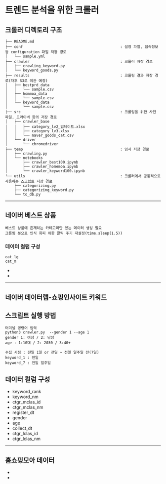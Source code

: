 # 트렌드 분석을 위한 크롤러
## 크롤러 디렉토리 구조
```
├── README.md
├── conf                                            : 설정 파일, 접속정보 등 configuration 파일 저장 경로
│   └── sample.yml
├── crawler                                         : 크롤러 저장 경로
│   ├── crawling_keyword.py
│   └── keyword_goods.py
├── results                                         : 크롤링 결과 저장 경로(차후 S3로 이관 예정)
│   ├── bestprd_data
│   │   └── sample.csv
│   ├── hommoa_data
│   │   └── sample.csv
│   └── keyword_data
│       └── sample.csv
├── src                                             : 크롤링을 위한 사전 파일, 드라이버 등의 저장 경로
│   ├── crawler_base
│   │   ├── category_lv2_업데이트.xlsx
│   │   ├── category_lv3.xlsx
│   │   └── naver_goods_cat.csv
│   └── driver
│       └── chromedriver
├── temp                                            : 임시 저장 경로
│   ├── crawling.py
│   └── notebooks
│       ├── crawler_best100.ipynb
│       ├── crawler_homemoa.ipynb
│       └── crawler_keyword100.ipynb
└── utils                                           : 크롤러에서 공통적으로 사용하는 스크립트 저장 경로
    ├── categorizing.py
    ├── categorizing_keyword.py
    └── to_db.py
```
---
## 네이버 베스트 상품
```
베스트 상품에 존재하는 카테고리만 있는 데이터 생성 필요
크롤링 봇으로 인식 회피 위한 클릭 주기 재설정(time.sleep(1.5))
```
### 데이터 컬럼 구성
```
cat_lg
cat_m
```
-
- 
---
## 네이버 데이터랩-쇼핑인사이트 키워드
## 스크립트 실행 방법
```
터미널 명령어 입력
python3 crawler.py  --gender 1 --age 1
gender 1: 여성 / 2: 남성
age : 1:10대 / 2: 2030 / 3:40+

수집 시점 : 전일 1일 or 전일 ~ 전일 일주일 전(7일)
keyword_1 : 전일
keyword_7 : 전일 일주일

```
## 데이터 컬럼 구성
- keyword_rank
- keyword_nm
- ctgr_mclas_id
- ctgr_mclas_nm
- register_dt
- gender
- age
- collect_dt
- ctgr_lclas_id
- ctgr_lclas_nm
---
## 홈쇼핑모아 데이터
-
-
